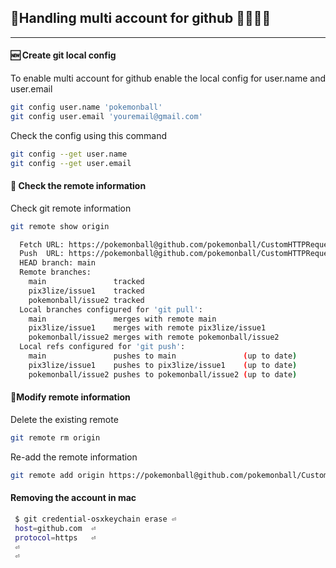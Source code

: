 ## 🦄Handling multi account for github 🧑🏻🧓🏻
---
#### 🆕 Create git local config 
To enable multi account for github enable the local config for user.name and user.email 
```sh 
git config user.name 'pokemonball'
git config user.email 'youremail@gmail.com'
```
Check the config using this command 
```sh 
git config --get user.name
git config --get user.email
```
#### 🔗 Check the remote information 
Check git remote information 
```sh 
git remote show origin

  Fetch URL: https://pokemonball@github.com/pokemonball/CustomHTTPRequest.git
  Push  URL: https://pokemonball@github.com/pokemonball/CustomHTTPRequest.git
  HEAD branch: main
  Remote branches:
    main               tracked
    pix3lize/issue1    tracked
    pokemonball/issue2 tracked
  Local branches configured for 'git pull':
    main               merges with remote main
    pix3lize/issue1    merges with remote pix3lize/issue1
    pokemonball/issue2 merges with remote pokemonball/issue2
  Local refs configured for 'git push':
    main               pushes to main               (up to date)
    pix3lize/issue1    pushes to pix3lize/issue1    (up to date)
    pokemonball/issue2 pushes to pokemonball/issue2 (up to date)
```
#### 🚥Modify remote information 
Delete the existing remote 
```sh
git remote rm origin
```
Re-add the remote information 
```sh
git remote add origin https://pokemonball@github.com/pokemonball/CustomHTTPRequest.git
```
#### Removing the account in mac
```sh
 $ git credential-osxkeychain erase ⏎
 host=github.com  ⏎
 protocol=https   ⏎
 ⏎
 ⏎   
```